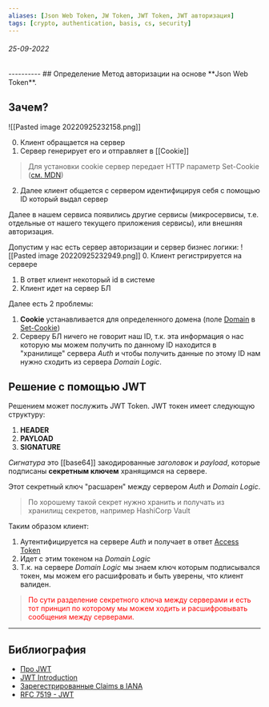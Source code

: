 ```yaml
---
aliases: [Json Web Token, JW Token, JWT Token, JWT авторизация]
tags: [crypto, authentication, basis, cs, security]
---
```

<h6>25-09-2022</h6>
----------
## Определение
Метод авторизации на основе **Json Web Token**.

## Зачем?
![[Pasted image 20220925232158.png]]

0. Клиент обращается на сервер
1. Сервер генерирует его и отправляет в [[Cookie]]
> Для установки cookie сервер передает HTTP параметр Set-Cookie ([см. MDN](https://developer.mozilla.org/ru/docs/Web/HTTP/Cookies))

2. Далее клиент общается с сервером идентифицируя себя с помощью ID который выдал сервер

Далее в нашем сервиса появились другие сервисы (микросервисы, т.е. отдельные от нашего текущего приложения сервисы), или внешняя авторизация.

Допустим у нас есть сервер авторизации и сервер бизнес логики:
![[Pasted image 20220925232949.png]]
0. Клиент регистрируется на сервере
1. В ответ клиент некоторый id в системе
2. Клиент идет на сервер БЛ

Далее есть 2 проблемы:
1. **Cookie** устанавливается для определенного домена (поле <u>Domain</u> в <u>Set-Cookie</u>)
2. Серверу БЛ ничего не говорит наш ID, т.к. эта информация о нас которую мы можем получить по данному ID находится в "хранилище" сервера *Auth* и чтобы получить данные по этому ID нам нужно сходить из сервера *Domain Logic*. 

## Решение с помощью JWT
Решением может послужить JWT Token.
JWT токен имеет следующую структуру:

1. **HEADER**
2. **PAYLOAD**
3. **SIGNATURE**

*Сигнатура* это [[base64]] закодированные *заголовок* и *payload*, которые подписаны **секретным ключем** хранящимся на сервере.

Этот секретный ключ "расшарен" между сервером *Auth* и *Domain Logic*.
> По хорошему такой секрет нужно хранить и получать из хранилищ секретов, например HashiCorp Vault

Таким образом клиент:
1. Аутентифицируется на сервере *Auth* и получает в ответ <u>Access Token</u>
2. Идет с этим токеном на *Domain Logic*
3. Т.к. на сервере *Domain Logic* мы знаем ключ которым подписывался токен, мы можем его расшифровать и быть уверены, что клиент валиден.

> <span style="color: red">По сути разделение секретного ключа между серверами и есть тот принцип по которому мы можем ходить и расшифровывать сообщения между серверами.</span>


---
## Библиография
- [Про JWT](https://gist.github.com/zmts/802dc9c3510d79fd40f9dc38a12bccfc)
- [JWT Introduction](https://jwt.io/introduction)
- [Зарегестрированные Claims в IANA](https://www.iana.org/assignments/jwt/jwt.xhtml)
- [RFC 7519 - JWT](https://www.rfc-editor.org/rfc/rfc7519.html#page-17)